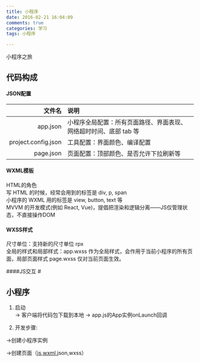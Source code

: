```yaml
---
title: 小程序  
date: 2016-02-21 16:04:09  
comments: true  
categories: 学习  
tags: 小程序  

---
```

小程序之旅
<!--more-->
## 代码构成  #
#### JSON配置  ####
| 文件名 | 说明 |
| -: | :- |
| app.json | 小程序全局配置：所有页面路径、界面表现、网络超时时间、底部 tab 等 |
| project.config.json | 工具配置：界面颜色、编译配置 |
| page.json | 页面配置：顶部颜色、是否允许下拉刷新等 |

#### WXML模板 #
HTML的角色  
写 HTML 的时候，经常会用到的标签是 div, p, span  
小程序的 WXML 用的标签是 view, button, text 等  
MVVM 的开发模式(例如 React, Vue)，提倡把渲染和逻辑分离——JS仅管理状态，不直接操作DOM  

#### WXSS样式
尺寸单位：支持新的尺寸单位 rpx  
全局的样式和局部样式：app.wxss 作为全局样式，会作用于当前小程序的所有页面，局部页面样式 page.wxss 仅对当前页面生效。  

####JS交互 #


## 小程序 ##
1. 启动  
  -> 客户端将代码包下载到本地
  -> app.js的App实例onLaunch回调

2. 开发步骤:

  ->创建小程序实例

  ->创建页面（<u>js</u>,<u>wxml</u>,json,wxss）

